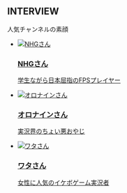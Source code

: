 ## INTERVIEW
人気チャンネルの素顔

<ul>
<li>
<a href="http://daily.freshlive.tv/posts/2043823?categoryIds=509145" target="_blank">
<img src="../../../img/page/ChannelRequest/interview_1.png" alt="NHGさん" />
<h3>NHGさん</h3>
<p><span>学生ながら</span><span>日本屈指のFPSプレイヤー</span></p>
</a>
</li>
<li>
<a href="http://daily.freshlive.tv/posts/2040011?categoryIds=509145" target="_blank">
<img src="../../../img/page/ChannelRequest/interview_2.png" alt="オロナインさん" />
<h3>オロナインさん</h3>
<p><span>実況界の</span><span>ちょい悪おやじ</span></p>
</a>
</li>
<li>
<a href="http://daily.freshlive.tv/posts/2028338?categoryIds=509145" target="_blank">
<img src="../../../img/page/ChannelRequest/interview_3.png" alt="ワタさん" />
<h3>ワタさん</h3>
<p><span>女性に人気の</span><span>イケボゲーム実況者</span></p>
</a>
</li>
